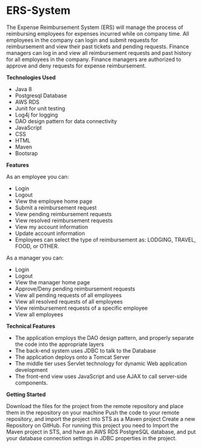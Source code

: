 # ERS-System
The Expense Reimbursement System (ERS) will manage the process of reimbursing employees for expenses incurred while on company time. All employees in the company can login and submit requests for reimbursement and view their past tickets and pending requests. Finance managers can log in and view all reimbursement requests and past history for all employees in the company. Finance managers are authorized to approve and deny requests for expense reimbursement.

**Technologies Used**
* Java 8
* Postgresql Database
* AWS RDS
* Junit for unit testing
* Log4j for logging
* DAO design pattern for data connectivity
* JavaScript
* CSS
* HTML
* Maven
* Bootsrap

**Features**

As an employee you can:

-   Login
-   Logout
-   View the employee home page
-   Submit a reimbursement request
-   View pending reimbursement requests
-   View resolved reimbursement requests
-   View my account information
-   Update account information
-   Employees can select the type of reimbursement as: LODGING, TRAVEL, FOOD, or OTHER.

As a manager you can:

-   Login
-   Logout
-   View the manager home page
-   Approve/Deny pending reimbursement requests
-   View all pending requests of all employees
-   View all resolved requests of all employees
-   View reimbursement requests of a specific employee
-   View all employees

**Technical Features**

-   The application employs the DAO design pattern, and properly separate the code into the appropriate layers
-   The back-end system uses JDBC to talk to the Database
-   The application deploys onto a Tomcat Server
-   The middle tier uses Servlet technology for dynamic Web application development
-   The front-end view uses JavaScript and use AJAX to call server-side components.

**Getting Started**

Download the files for the project from the remote repository and place them in the repository on your machine
Push the code to your remote repository, and import the project into STS as a Maven project
Create a new Repository on GitHub. For running this project you need to Import the Maven project in STS, and have an AWS RDS PostgreSQL database, and put your database connection settings in JDBC properties in the project.
